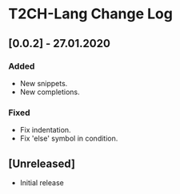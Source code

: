 # T2CH-Lang Change Log

## [0.0.2] - 27.01.2020
### Added
- New snippets.
- New completions.

### Fixed
- Fix indentation.
- Fix 'else' symbol in condition.

## [Unreleased]
- Initial release